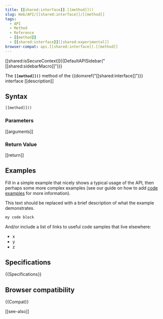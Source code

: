 ```yaml
---
title: [[shared:interface]].[[method]]()
slug: Web/API/[[shared:interface]]/[[method]]
tags:
  - API
  - Method
  - Reference
  - [[method]]
  - [[shared:interface]][[shared:experimental]]
browser-compat: api.[[shared:interface]].[[method]]
---
```

[[shared:isSecureContext]]{{DefaultAPISidebar("[[shared:sidebarMacro]]")}}

The **`[[method]]()`** method of the {{domxref("[[shared:interface]]")}} interface [[description]]

## Syntax

```js
[[method]]()
```

### Parameters

[[arguments]]

### Return Value

[[return]]

## Examples

Fill in a simple example that nicely shows a typical usage of the API, then perhaps some more complex examples (see our guide on how to add [code examples](/en-US/docs/MDN/Contribute/Structures/Code_examples) for more information).

This text should be replaced with a brief description of what the example demonstrates.

```js
my code block
```

And/or include a list of links to useful code samples that live elsewhere:

*   x
*   y
*   z

## Specifications

{{Specifications}}

## Browser compatibility

{{Compat}}

[[see-also]]